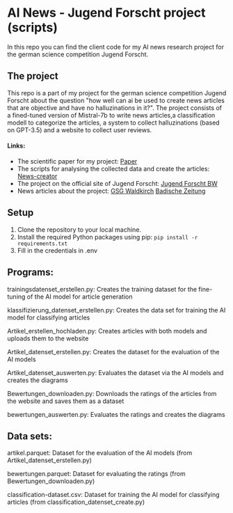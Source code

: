 # AI News - Jugend Forscht project (scripts)
In this repo you can find the client code for my AI news research project for the german science competition Jugend Forscht.

## The project

This repo is a part of my project for the german science competition Jugend Forscht about the question "how well can ai be used to create news articles that are objective and have no halluzinations in it?". The project consists of a fined-tuned version of Mistral-7b to write news articles,a classification modell to categorize the articles, a system to collect halluzinations (based on GPT-3.5) and a website to collect user reviews.
#### Links:
- The scientific paper for my project: [Paper](https://cloud.stegle.eu/d/b8d916998f2448d3a003/)
- The scripts for analysing the collected data and create the articles: [News-creator](https://github.com/L-S-2020/News-creator)
- The project on the official site of Jugend Forscht: [Jugend Forscht BW](https://www.jugend-forscht-bw.de/projekt/journalismus-in-zeiten-kuenstlicher-intelligenz/) 
- News articles about the project: [GSG Waldkirch](https://www.gsg-waldkirch.de/aktuelles/jugend-forscht-leonard-stegle-gewinnt-1-preis-beim-regionalwettbewerb.html) [Badische Zeitung](https://www.badische-zeitung.de/waldkircher-gewinnt-regional-entscheid-mit-projekt-zu-kuenstlicher-intelligenz)

## Setup

1. Clone the repository to your local machine.
2. Install the required Python packages using pip: `pip install -r requirements.txt`
3. Fill in the credentials in .env

## Programs:
trainingsdatenset_erstellen.py: Creates the training dataset for the fine-tuning of the AI model for article generation

klassifizierung_datenset_erstellen.py: Creates the data set for training the AI model for classifying articles

Artikel_erstellen_hochladen.py: Creates articles with both models and uploads them to the website

Artikel_datenset_erstellen.py: Creates the dataset for the evaluation of the AI models

Artikel_datenset_auswerten.py: Evaluates the dataset via the AI models and creates the diagrams

Bewertungen_downloaden.py: Downloads the ratings of the articles from the website and saves them as a dataset

bewertungen_auswerten.py: Evaluates the ratings and creates the diagrams

## Data sets:
artikel.parquet: Dataset for the evaluation of the AI models (from Artikel_datenset_erstellen.py)

bewertungen.parquet: Dataset for evaluating the ratings (from Bewertungen_downloaden.py)

classification-dataset.csv: Dataset for training the AI model for classifying articles (from classification_datenset_create.py)

